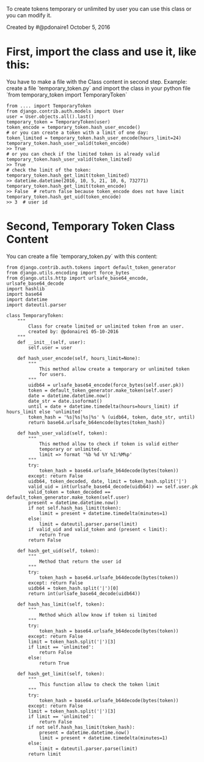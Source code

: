 To create tokens temporary or unlimited by user you can use this class or you can modify it.

Created by 
#@pdonaire1 
October 5, 2016

First, import the class and use it, like this:
==============================================
You have to make a file with the Class content in second step.
Example: create a file ´temporary_token.py´ and import the class in your python file ´from temporary_token import TemporaryToken´

    from .... import TemporaryToken
    from django.contrib.auth.models import User
    user = User.objects.all().last()
    temporary_token = TemporaryToken(user)
    token_encode = temporary_token.hash_user_encode()
    # or you can create a token with a limit of one day:
    token_limited = temporary_token.hash_user_encode(hours_limit=24)
    temporary_token.hash_user_valid(token_encode)
    >> True
    # or you can check if the limited token is already valid
    temporary_token.hash_user_valid(token_limited)
    >> True
    # check the limit of the token:
    temporary_token.hash_get_limit(token_limited)
    >> datetime.datetime(2016, 10, 5, 21, 10, 6, 732771)
    temporary_token.hash_get_limit(token_encode)
    >> False  # return false because token_encode does not have limit
    temporary_token.hash_get_uid(token_encode)
    >> 3  # user id

Second, Temporary Token Class Content
=============================
You can create a file ´temporary_token.py´ with this content: 

    from django.contrib.auth.tokens import default_token_generator
    from django.utils.encoding import force_bytes
    from django.utils.http import urlsafe_base64_encode, urlsafe_base64_decode
    import hashlib
    import base64
    import datetime
    import dateutil.parser

    class TemporaryToken:
        """
            Class for create limited or unlimited token from an user.
            created by: @pdonaire1 05-10-2016
        """
        def __init__(self, user):
            self.user = user

        def hash_user_encode(self, hours_limit=None):
            """
                This method allow create a temporary or unlimited token 
                for users.
            """
            uidb64 = urlsafe_base64_encode(force_bytes(self.user.pk))
            token = default_token_generator.make_token(self.user)
            date = datetime.datetime.now()
            date_str = date.isoformat()
            until = date + datetime.timedelta(hours=hours_limit) if hours_limit else 'unlimited'
            token_hash = '%s|%s|%s|%s' % (uidb64, token, date_str, until)
            return base64.urlsafe_b64encode(bytes(token_hash))

        def hash_user_valid(self, token):
            """
                This method allow to check if token is valid either 
                temporary or unlimited.
                limit => format '%b %d %Y %I:%M%p'
            """
            try:
                token_hash = base64.urlsafe_b64decode(bytes(token))
            except: return False
            uidb64, token_decoded, date, limit = token_hash.split('|')
            valid_uid = int(urlsafe_base64_decode(uidb64)) == self.user.pk
            valid_token = token_decoded == default_token_generator.make_token(self.user)
            present = datetime.datetime.now()
            if not self.hash_has_limit(token):
                limit = present + datetime.timedelta(minutes=1)
            else:
                limit = dateutil.parser.parse(limit)
            if valid_uid and valid_token and (present < limit):
                return True
            return False

        def hash_get_uid(self, token):
            """
                Method that return the user id
            """
            try:
                token_hash = base64.urlsafe_b64decode(bytes(token))
            except: return False
            uidb64 = token_hash.split('|')[0]
            return int(urlsafe_base64_decode(uidb64))

        def hash_has_limit(self, token):
            """
                Method which allow know if token si limited
            """
            try: 
                token_hash = base64.urlsafe_b64decode(bytes(token))
            except: return False
            limit = token_hash.split('|')[3]
            if limit == 'unlimited':
                return False
            else:
                return True

        def hash_get_limit(self, token):
            """
                This function allow to check the token limit
            """
            try:
                token_hash = base64.urlsafe_b64decode(bytes(token))
            except: return False
            limit = token_hash.split('|')[3]
            if limit == 'unlimited':
                return False
            if not self.hash_has_limit(token_hash):
                present = datetime.datetime.now()
                limit = present + datetime.timedelta(minutes=1)
            else:
                limit = dateutil.parser.parse(limit)
            return limit
